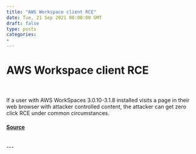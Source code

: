 ```yaml
---
title: "AWS Workspace client RCE"
date: Tue, 21 Sep 2021 00:00:00 GMT
draft: false
type: posts
categories: 
- 
---
```

# AWS Workspace client RCE

<br/>

<br/>
If a user with AWS WorkSpaces 3.0.10-3.1.8 installed visits a page in their web browser with attacker controlled content, the attacker can get zero click RCE under common circumstances.

#### [Source](https://www.cloudvulndb.org/cve-2021-38112)

<br/>
---
